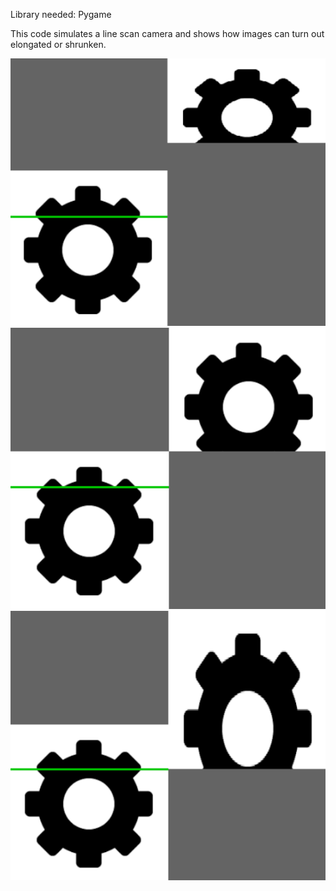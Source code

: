 Library needed: Pygame

This code simulates a line scan camera and shows how images can turn out elongated or shrunken.

![line scan 1](Line-scan-camera-1.png)
![line scan 2](Line-scan-camera-2.png)
![line scan 3](Line-scan-camera-3.png)
